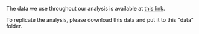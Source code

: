 The data we use throughout our analysis is available at [this link](https://drive.google.com/drive/folders/1LG5bKuLBJXHF2HL9jAuEtyCQbmk8m3lS?usp=sharing). 

To replicate the analysis, please download this data and put it to this "data" folder.